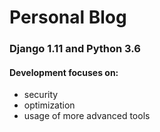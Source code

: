# Personal Blog

### Django 1.11 and Python 3.6

#### Development focuses on:
- security
- optimization
- usage of more advanced tools
